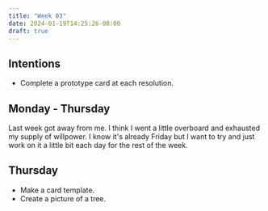 ```yaml
---
title: "Week 03"
date: 2024-01-19T14:25:26-08:00
draft: true
---
```


## Intentions
- Complete a prototype card at each resolution.

## Monday - Thursday
Last week got away from me. I think I went a little overboard
and exhausted my supply of willpower. I know it's already
Friday but I want to try and just work on it a little bit 
each day for the rest of the week.

## Thursday
- Make a card template.
- Create a picture of a tree.
